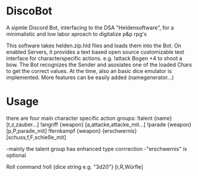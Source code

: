 # DiscoBot
A sipmle Discord Bot, interfacing to  the DSA "Heldensoftware", for a minimalistic and low labor aproach to digitalize p&amp;p rpg's


This software takes helden.zip.hld files and loads them into the Bot.
On enabled Servers, it provides a text based open source customizable text interface for characterspecific actions.
e.g. !attack Bogen +4 to shoot a bow.
The Bot recognizes the Sender and asosiates one of the loaded Chars to get the correct values.
At the time, also an basic dice emulator is implemented. 
More features can be easily added (namegenerator...) 

# Usage
there are four main character specific action groups:
!talent {name} [t,z,zauber...]
!angriff {weapon} [a,attacke,attacke_mit...]
!parade {weapon} [p,P,parade_mit]
!fernkampf {weapon} {erschwernis} [schuss,f,F,schieße_mit]

-mainly the talent group has enhanced type corrrection
-"erschwernis" is optional

Roll command
!roll {dice string e.g. "3d20"} [r,R,Würfle]
